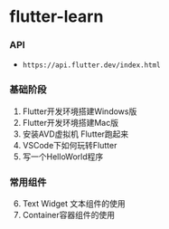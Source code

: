 # flutter-learn

### API 

* `https://api.flutter.dev/index.html`

### 基础阶段
1. Flutter开发环境搭建Windows版
2. Flutter开发环境搭建Mac版
3. 安装AVD虚拟机 Flutter跑起来
4. VSCode下如何玩转Flutter
5. 写一个HelloWorld程序

### 常用组件
6. Text Widget 文本组件的使用
7. Container容器组件的使用